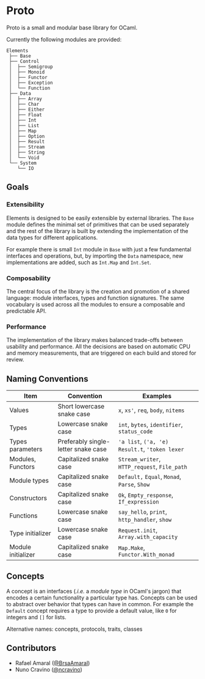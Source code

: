 # Proto

Proto is a small and modular base library for OCaml.


Currently the following modules are provided:

```
Elements
 ├── Base
 ├── Control
 │  ├── Semigroup
 │  ├── Monoid
 │  ├── Functor
 │  ├── Exception
 │  └── Function
 ├── Data
 │  ├── Array
 │  ├── Char
 │  ├── Either
 │  ├── Float
 │  ├── Int
 │  ├── List
 │  ├── Map
 │  ├── Option
 │  ├── Result
 │  ├── Stream
 │  ├── String
 │  └── Void
 └── System
    └── IO
```

## Goals

### Extensibility

Elements is designed to be easily extensible by external libraries. The `Base`
module defines the minimal set of primitives that can be used separately and
the rest of the library is built by extending the implementation of the data
types for different applications.

For example there is small `Int` module in `Base` with just a few fundamental
interfaces and operations, but, by importing the `Data` namespace, new
implementations are added, such as `Int.Map` and `Int.Set`.


### Composability

The central focus of the library is the creation and promotion of a shared
language: module interfaces, types and function signatures. The same vocabulary
is used across all the modules to ensure a composable and predictable API.


### Performance

The implementation of the library makes balanced trade-offs between usability
and performance. All the decisions are based on automatic CPU and memory
measurements, that are triggered on each build and stored for review.


## Naming Conventions

| Item               | Convention                          | Examples                                       |
|--------------------|-------------------------------------|------------------------------------------------|
| Values             | Short lowercase snake case          | `x`, `xs'`, `req`, `body`, `nitems`            |
| Types              | Lowercase snake case                | `int`, `bytes`, `identifier`, `status_code`    |
| Types parameters   | Preferably single-letter snake case | `'a list`, `('a, 'e) Result.t`, `'token lexer` |
| Modules, Functors  | Capitalized snake case              | `Stream_writer`, `HTTP_request`, `File_path`   |
| Module types       | Capitalized snake case              | `Default,` `Equal`, `Monad`, `Parse`, `Show`   |
| Constructors       | Capitalized snake case              | `Ok`, `Empty_response`, `If_expression`        |
| Functions          | Lowercase snake case                | `say_hello`, `print`, `http_handler`, `show`   |
| Type initializer   | Lowercase snake case                | `Request.init`, `Array.with_capacity`          |
| Module initializer | Capitalized snake case              | `Map.Make`, `Functor.With_monad`               |


## Concepts

A concept is an interfaces (_.i.e._ a _module type_ in OCaml's jargon) that encodes a certain functionality a particular type has. Concepts can be used to abstract over behavior that types can have in common. For example the `Default` concept requires a type to provide a default value, like `0` for integers and `[]` for lists.

Alternative names: concepts, protocols, traits, classes


## Contributors

- Rafael Amaral ([@BrsaAmaral](https://github.com/BrsaAmaral))
- Nuno Cravino ([@ncravino](https://github.com/ncravino))

